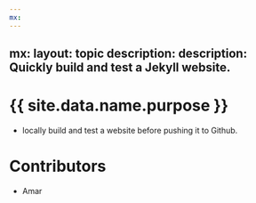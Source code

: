 ```yaml
---
mx:
---
```

mx:
  layout: topic
  description:  description: Quickly build and test a Jekyll website.
---


# {{ site.data.name.purpose }}
- locally build and test a website before pushing it to Github.


# Contributors
- Amar



